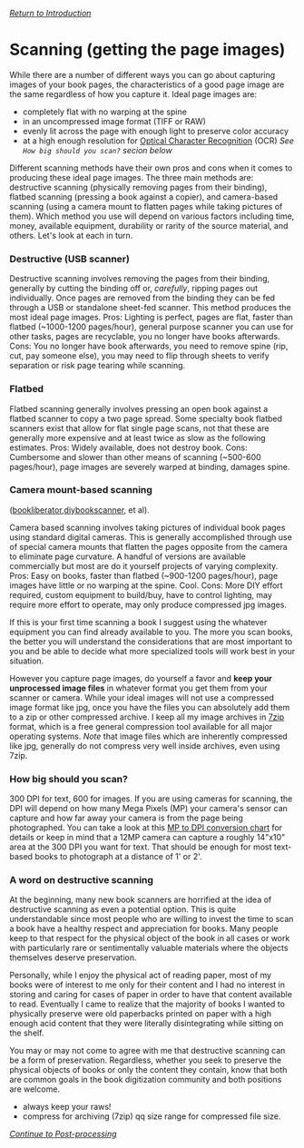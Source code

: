 *[Return to Introduction](https://github.com/wikey/bookscan/blob/master/documentation/README.md)*

# Scanning (getting the page images)

While there are a number of different ways you can go about capturing images of your book pages, the characteristics of a good page image are the same regardless of how you capture it. Ideal page images are:

 * completely flat with no warping at the spine
 * in an uncompressed image format (TIFF or RAW)
 * evenly lit across the page with enough light to preserve color accuracy
 * at a high enough resolution for [Optical Character Recognition](https://en.wikipedia.org/wiki/Optical_character_recognition) (OCR) *See `How big should you scan?` secion below* 

Different scanning methods have their own pros and cons when it comes to producing these ideal page images. The three main methods are: destructive scanning (physically removing pages from their binding), flatbed scanning (pressing a book against a copier), and camera-based scanning (using a camera mount to flatten pages while taking pictures of them). Which method you use will depend on various factors including time, money, available equipment, durability or rarity of the source material, and others. Let's look at each in turn.


### Destructive (USB scanner)

Destructive scanning involves removing the pages from their binding, generally by cutting the binding off or, *carefully*, ripping pages out individually. Once pages are removed from the binding they can be fed through a USB or standalone sheet-fed scanner. This method produces the most ideal page images.
        Pros: Lighting is perfect, pages are flat, faster than flatbed (~1000-1200 pages/hour), general purpose scanner you can use for other tasks, pages are recyclable, you no longer have books afterwards.
       Cons: You no longer have book afterwards, you need to remove spine (rip, cut, pay someone else), you may need to flip through sheets to verify separation or risk page tearing while scanning. 

### Flatbed

Flatbed scanning generally involves pressing an open book against a flatbed scanner to copy a two page spread. Some specialty book flatbed scanners exist that allow for flat single page scans, not that these are generally more expensive and at least twice as slow as the following estimates. 
        Pros: Widely available, does not destroy book.
        Cons: Cumbersome and slower than other means of scanning (~500-600 pages/hour), page images are severely warped at binding,  damages spine.

### Camera mount-based scanning

([bookliberator](http://bookliberator.com/),[diybookscanner](http://diybookscanner.org/), et al).

   Camera based scanning involves taking pictures of individual book pages using standard digital cameras. This is generally accomplished through use of special camera mounts that flatten the pages opposite from the camera to eliminate page curvature. A handful of versions are available commercially but most are do it yourself projects of varying complexity.
       Pros: Easy on books, faster than flatbed (~900-1200 pages/hour), page images have little or no warping at the spine. Cool.
       Cons: More DIY effort required, custom equipment to build/buy, have to control lighting, may require more effort to operate, may only produce compressed jpg images.

If this is your first time scanning a book I suggest using the whatever equipment you can find already available to you. The more you scan books, the better you will understand the considerations that are most important to you and be able to decide what more specialized tools will work best in your situation.

However you capture page images, do yourself a favor and **keep your unprocessed image files** in whatever format you get them from your scanner or camera. While your ideal images will not use a compressed image format like jpg, once you have the files you can absolutely add them to a zip or other compressed archive. I keep all my image archives in  [7zip](https://en.wikipedia.org/wiki/7-Zip) format, which is a free general compression tool available for all major operating systems. *Note* that image files which are inherently compressed like jpg, generally do not compress very well inside archives, even using 7zip.

### How big should you scan?
300 DPI for text, 600 for images. If you are using cameras for scanning, the DPI will depend on how many Mega Pixels (MP) your camera's sensor can capture and how far away your camera is from the page being photographed. You can take a look at this [MP to DPI conversion chart](http://unlikelymoose.com/more/cameras/megapixel_converter.html) for details or keep in mind that a 12MP camera can capture a roughly 14"x10" area at the 300 DPI you want for text. That should be enough for most text-based books to photograph at a distance of 1' or 2'. 


### A word on destructive scanning

At the beginning, many new book scanners are horrified at the idea of destructive scanning as even a potential option. This is quite understandable since most people who are willing to invest the time to scan a book have a healthy respect and appreciation for books. Many people keep to that respect for the physical object of the book in all cases or work with particularly rare or sentimentally valuable materials where the objects themselves deserve preservation. 

Personally, while I enjoy the physical act of reading paper, most of my books were of interest to me only for their content and I had no interest in storing and caring for cases of paper in order to have that content available to read. Eventually I came to realize that the majority of books I wanted to physically preserve were old paperbacks printed on paper with a high enough acid content that they were literally disintegrating while sitting on the shelf.

You may or may not come to agree with me that destructive scanning can be a form of preservation. Regardless, whether you seek to preserve the physical objects of books or only the content they contain, know that both are common goals in the book digitization community and both positions are welcome.


* always keep your raws!
* compress for archiving (7zip)
qq size range for compressed file size.

*[Continue to Post-processing](https://github.com/wikey/bookscan/blob/master/documentation/post-processing.md)*
